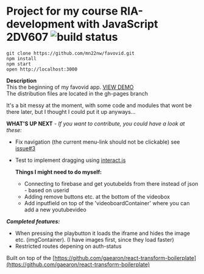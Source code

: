 # Project for my course RIA-development with JavaScript  2DV607 ![build status](https://travis-ci.org/mn22nw/favovid.svg)

```
git clone https://github.com/mn22nw/favovid.git
npm install
npm start
open http://localhost:3000
```
**Description**  
This the beginning of my favovid app.   [VIEW DEMO](http://mn22nw.github.io/favovid/)     
The distribution files are located in the gh-pages branch 


It's a bit messy at the moment, with some code and modules that wont be there later, but I thought I could put it up anyways...

**WHAT'S UP NEXT**  -  *If you want to contribute, you could have a look at these:*   

* Fix navigation (the current menu-link should not be clickable) see [issue#3](https://github.com/mn22nw/favovid/issues/3)
* Test to implement dragging using [interact.js](http://interactjs.io/)  

    **Things I might need to do myself:**
    * Connecting to firebase and get youtubeIds from there instead of json - based on userid
    * Adding remove buttons etc. at the bottom of the videobox
    * Add inputfield on top of the 'videoboardContainer' where you can add a new youtubevideo 

***Completed features:***   
* When pressing the playbutton it loads the iframe and hides the image etc. (imgContainer). (I have images first, since they load faster)
* Restricted routes depening on auth-status


Built on top of the [https://github.com/gaearon/react-transform-boilerplate](https://github.com/gaearon/react-transform-boilerplate)

